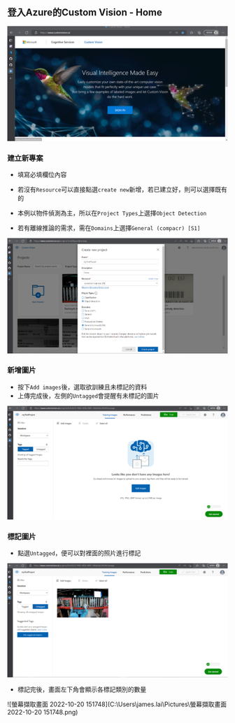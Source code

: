 ## 登入Azure的Custom Vision - Home

<p align="center">
  <img width="600" src="image\1.png">
</p>

### 建立新專案

* 填寫必填欄位內容
* 若沒有`Resource`可以直接點選`create new`新增，若已建立好，則可以選擇既有的

* 本例以物件偵測為主，所以在`Project Types`上選擇`Object Detection`

* 若有離線推論的需求，需在`Domains`上選擇`General (compacr) [S1]`

<p align="center">
  <img width="600" src="image\2.png">
</p>

### 新增圖片

* 按下`Add images`後，選取欲訓練且未標記的資料
* 上傳完成後，左側的`Untagged`會提醒有未標記的圖片

<p align="center">
  <img width="600" src="image\3.png">
</p>

### 標記圖片

* 點選`Untagged`，便可以對裡面的照片進行標記

<p align="center">
  <img width="600" src="image\4.png">
</p>

* 標記完後，畫面左下角會顯示各標記類別的數量

![螢幕擷取畫面 2022-10-20 151748](C:\Users\james.lai\Pictures\螢幕擷取畫面 2022-10-20 151748.png)


